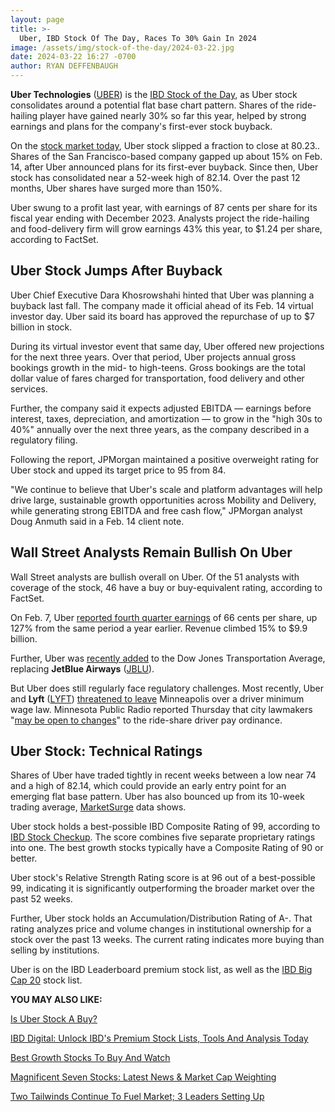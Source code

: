 ```yaml
---
layout: page
title: >-
  Uber, IBD Stock Of The Day, Races To 30% Gain In 2024
image: /assets/img/stock-of-the-day/2024-03-22.jpg
date: 2024-03-22 16:27 -0700
author: RYAN DEFFENBAUGH
---
```







**Uber Technologies** ([UBER](https://research.investors.com/quote.aspx?symbol=UBER)) is the [IBD Stock of the Day](https://www.investors.com/category/research/ibd-stock-of-the-day/), as Uber stock consolidates around a potential flat base chart pattern. Shares of the ride-hailing player have gained nearly 30% so far this year, helped by strong earnings and plans for the company's first-ever stock buyback.




On the [stock market today](https://www.investors.com/news/stock-market-today-stock-market-news/?), Uber stock slipped a fraction to close at 80.23.. Shares of the San Francisco-based company gapped up about 15% on Feb. 14, after Uber announced plans for its first-ever buyback. Since then, Uber stock has consolidated near a 52-week high of 82.14. Over the past 12 months, Uber shares have surged more than 150%.


Uber swung to a profit last year, with earnings of 87 cents per share for its fiscal year ending with December 2023. Analysts project the ride-hailing and food-delivery firm will grow earnings 43% this year, to $1.24 per share, according to FactSet.


Uber Stock Jumps After Buyback
------------------------------


Uber Chief Executive Dara Khosrowshahi hinted that Uber was planning a buyback last fall. The company made it official ahead of its Feb. 14 virtual investor day. Uber said its board has approved the repurchase of up to $7 billion in stock.


During its virtual investor event that same day, Uber offered new projections for the next three years. Over that period, Uber projects annual gross bookings growth in the mid- to high-teens. Gross bookings are the total dollar value of fares charged for transportation, food delivery and other services.


Further, the company said it expects adjusted EBITDA — earnings before interest, taxes, depreciation, and amortization — to grow in the "high 30s to 40%" annually over the next three years, as the company described in a regulatory filing.


Following the report, JPMorgan maintained a positive overweight rating for Uber stock and upped its target price to 95 from 84.


"We continue to believe that Uber's scale and platform advantages will help drive large, sustainable growth opportunities across Mobility and Delivery, while generating strong EBITDA and free cash flow," JPMorgan analyst Doug Anmuth said in a Feb. 14 client note.


Wall Street Analysts Remain Bullish On Uber
-------------------------------------------


Wall Street analysts are bullish overall on Uber. Of the 51 analysts with coverage of the stock, 46 have a buy or buy-equivalent rating, according to FactSet.


On Feb. 7, Uber [reported fourth quarter earnings](https://www.investors.com/news/technology/uber-stock-uber-earnings-news-q42023/) of 66 cents per share, up 127% from the same period a year earlier. Revenue climbed 15% to $9.9 billion.


Further, Uber was [recently added](https://www.investors.com/news/technology/uber-stock-buy-or-sell-now/) to the Dow Jones Transportation Average, replacing **JetBlue Airways** ([JBLU](https://research.investors.com/quote.aspx?symbol=JBLU)).


But Uber does still regularly face regulatory challenges. Most recently, Uber and **Lyft** ([LYFT](https://research.investors.com/quote.aspx?symbol=LYFT)) [threatened to leave](https://www.barrons.com/articles/uber-lyft-minneapolis-stock-9643c737) Minneapolis over a driver minimum wage law. Minnesota Public Radio reported Thursday that city lawmakers "[may be open to changes](https://www.mprnews.org/story/2024/03/21/mpls-city-council-signals-willingness-to-adjust-uberlyft-driver-pay-ordinance)" to the ride-share driver pay ordinance.


Uber Stock: Technical Ratings
-----------------------------


Shares of Uber have traded tightly in recent weeks between a low near 74 and a high of 82.14, which could provide an early entry point for an emerging flat base pattern. Uber has also bounced up from its 10-week trading average, [MarketSurge](https://marketsurge.investors.com/) data shows.


Uber stock holds a best-possible IBD Composite Rating of 99, according to [IBD Stock Checkup](https://research.investors.com/stock-checkup/nyse-uber-technologies-uber.aspx). The score combines five separate proprietary ratings into one. The best growth stocks typically have a Composite Rating of 90 or better.


Uber stock's Relative Strength Rating score is at 96 out of a best-possible 99, indicating it is significantly outperforming the broader market over the past 52 weeks.


Further, Uber stock holds an Accumulation/Distribution Rating of A-. That rating analyzes price and volume changes in institutional ownership for a stock over the past 13 weeks. The current rating indicates more buying than selling by institutions.


Uber is on the IBD Leaderboard premium stock list, as well as the [IBD Big Cap 20](https://research.investors.com/stock-lists/big-cap-20/) stock list.


**YOU MAY ALSO LIKE:**


[Is Uber Stock A Buy?](https://www.investors.com/news/technology/uber-stock-buy-or-sell-now/)


[IBD Digital: Unlock IBD's Premium Stock Lists, Tools And Analysis Today](https://www.investors.com/product/ibd-digital/?artProdLink=IBD_Digital)


[Best Growth Stocks To Buy And Watch](https://www.investors.com/stock-lists/best-growth-stocks-buy-watch-ibd-stock-lists/)


[Magnificent Seven Stocks: Latest News & Market Cap Weighting](https://www.investors.com/research/magnificent-seven-stocks-latest-news-market-cap-weighting/)


[Two Tailwinds Continue To Fuel Market; 3 Leaders Setting Up](https://www.investors.com/market-trend/stock-market-today/dow-jones-futures-dovish-fed-nvidia-ai-boom-new-highs/)




